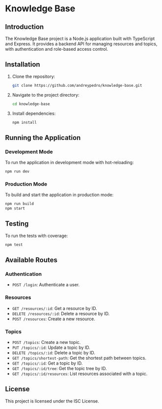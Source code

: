 # Knowledge Base

## Introduction

The Knowledge Base project is a Node.js application built with TypeScript and Express. It provides a backend API for managing resources and topics, with authentication and role-based access control.

## Installation

1. Clone the repository:

   ```bash
   git clone https://github.com/andreypedro/knowledge-base.git
   ```

2. Navigate to the project directory:

   ```bash
   cd knowledge-base
   ```

3. Install dependencies:
   ```bash
   npm install
   ```

## Running the Application

### Development Mode

To run the application in development mode with hot-reloading:

```bash
npm run dev
```

### Production Mode

To build and start the application in production mode:

```bash
npm run build
npm start
```

## Testing

To run the tests with coverage:

```bash
npm test
```

## Available Routes

### Authentication

- `POST /login`: Authenticate a user.

### Resources

- `GET /resources/:id`: Get a resource by ID.
- `DELETE /resources/:id`: Delete a resource by ID.
- `POST /resources`: Create a new resource.

### Topics

- `POST /topics`: Create a new topic.
- `PUT /topics/:id`: Update a topic by ID.
- `DELETE /topics/:id`: Delete a topic by ID.
- `GET /topics/shortest-path`: Get the shortest path between topics.
- `GET /topics/:id`: Get a topic by ID.
- `GET /topics/:id/tree`: Get the topic tree by ID.
- `GET /topics/:id/resources`: List resources associated with a topic.

## License

This project is licensed under the ISC License.
